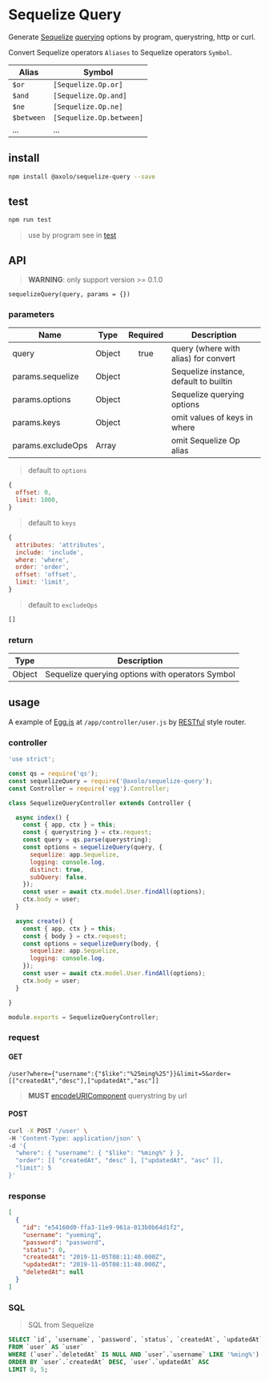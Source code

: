 # Sequelize Query

Generate [Sequelize] [querying] options by program, querystring, http or curl.

Convert Sequelize operators `Aliases` to Sequelize operators `Symbol`.

|   Alias    |          Symbol          |
| ---------- | ------------------------ |
| `$or`      | `[Sequelize.Op.or]`      |
| `$and`     | `[Sequelize.Op.and]`     |
| `$ne`      | `[Sequelize.Op.ne]`      |
| `$between` | `[Sequelize.Op.between]` |
| ...        | ...                      |

## install

```bash
npm install @axolo/sequelize-query --save
```

## test

```bash
npm run test
```

> use by program see in [test](./test/index.js)

## API

> **WARNING**: only support version >= 0.1.0

```text
sequelizeQuery(query, params = {})
```

### parameters

|       Name        |  Type  | Required |              Description               |
| ----------------- | ------ | :------: | -------------------------------------- |
| query             | Object |   true   | query (where with alias) for convert   |
| params.sequelize  | Object |          | Sequelize instance, default to builtin |
| params.options    | Object |          | Sequelize querying options             |
| params.keys       | Object |          | omit values of keys in where           |
| params.excludeOps | Array  |          | omit Sequelize Op alias                |

> default to `options`

```js
{
  offset: 0,
  limit: 1000,
}
```


> default to `keys`

```js
{
  attributes: 'attributes',
  include: 'include',
  where: 'where',
  order: 'order',
  offset: 'offset',
  limit: 'limit',
}
```

> default to `excludeOps`

```js
[]
```

### return

|  Type  |                   Description                    |
| ------ | ------------------------------------------------ |
| Object | Sequelize querying options with operators Symbol |

## usage

A example of [Egg.js] at `/app/controller/user.js` by [RESTful] style router.

### controller

```js
'use strict';

const qs = require('qs');
const sequelizeQuery = require('@axolo/sequelize-query');
const Controller = require('egg').Controller;

class SequelizeQueryController extends Controller {

  async index() {
    const { app, ctx } = this;
    const { querystring } = ctx.request;
    const query = qs.parse(querystring);
    const options = sequelizeQuery(query, {
      sequelize: app.Sequelize,
      logging: console.log,
      distinct: true,
      subQuery: false,
    });
    const user = await ctx.model.User.findAll(options);
    ctx.body = user;
  }

  async create() {
    const { app, ctx } = this;
    const { body } = ctx.request;
    const options = sequelizeQuery(body, {
      sequelize: app.Sequelize,
      logging: console.log,
    });
    const user = await ctx.model.User.findAll(options);
    ctx.body = user;
  }

}

module.exports = SequelizeQueryController;
```

### request

#### GET

```text
/user?where={"username":{"$like":"%25ming%25"}}&limit=5&order=[["createdAt","desc"],["updatedAt","asc"]]
```

> **MUST** [encodeURIComponent] querystring by url

#### POST

```bash
curl -X POST '/user' \
-H 'Content-Type: application/json' \
-d '{
  "where": { "username": { "$like": "%ming%" } },
  "order": [[ "createdAt", "desc" ], ["updatedAt", "asc" ]],
  "limit": 5
}'
```

### response

```json
[
  {
    "id": "e54160d0-ffa3-11e9-961a-013b0b64d1f2",
    "username": "yueming",
    "password": "password",
    "status": 0,
    "createdAt": "2019-11-05T08:11:40.000Z",
    "updatedAt": "2019-11-05T08:11:40.000Z",
    "deletedAt": null
  }
]
```

### SQL

> SQL from Sequelize

```sql
SELECT `id`, `username`, `password`, `status`, `createdAt`, `updatedAt`, `deletedAt`
FROM `user` AS `user`
WHERE (`user`.`deletedAt` IS NULL AND `user`.`username` LIKE '%ming%')
ORDER BY `user`.`createdAt` DESC, `user`.`updatedAt` ASC
LIMIT 0, 5;
```

[Sequelize]: https://sequelize.org/
[querying]: https://sequelize.org/master/manual/querying.html
[encodeURIComponent]: https://developer.mozilla.org/en-US/docs/Web/JavaScript/Reference/Global_Objects/encodeURIComponent
[Egg.js]: https://github.com/eggjs/egg
[RESTful]: https://eggjs.org/en/basics/router.html#restful-style-url-definition
